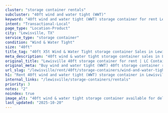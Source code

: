 ```yaml
---
cluster: "storage container rentals"
subcluster: "40ft wind and water tight (WWT)"
keyword: "40ft wind and water tight (WWT) storage container for rent Lewisville, TX"
intent: "Transactional-Local"
page_type: "Location-Product"
city: "Lewisville, TX"
service_type: "storage container"
condition: "Wind & Water Tight"
size: "40ft"
title_tag: "40ft X5t Wind & Water Tight storage container Sales in Lewisville | LC Container"
meta_description: "40ft wind & water tight storage container sales in Lewisville. Fast delivery, competitive pricing. Serving storage containers area. Quote ID: FIU. Call (214) 524-4168 for your free quote today."
original_title: "Lewisville 40ft storage container for rent | LC Container"
original_meta: "Buy wind and water tight (WWT) 40ft storage container rent with local delivery in Lewisville, TX. LC Container — local Since 2003. Request a fast quote today."
url_slug: "/lewisville/rent/40ft/storage-containers/wind-and-water-tight-wwt"
h1: "Rent 40ft wind and water tight (WWT) storage container in Lewisville"
internal_links: "/lewisville/storage-containers/rentals"
priority: 3
notes: "2"
noindex: true
image_alt: "40ft wind & water tight storage container available for delivery in Lewisville"
last_updated: "2025-10-20"
---
```


<!-- TODO: Add unique city/inventory copy, images, and internal links here. -->
